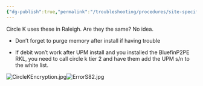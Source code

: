 ```yaml
---
{"dg-publish":true,"permalink":"/troubleshooting/procedures/site-specific/circle-k/rkl-setup-info/"}
---
```



Circle K uses these in Raleigh.  Are they the same?  No idea.  

- Don’t forget to purge memory after install if having trouble

- If debit won’t work after UPM install and you installed the BluefinP2PE RKL, you need to call circle k tier 2 and have them add the UPM s/n to the white list.  

![CircleKEncryption.jpg](/img/user/Assets/Images/CircleKEncryption.jpg)![ErrorS82.jpg](/img/user/Assets/Images/ErrorS82.jpg)